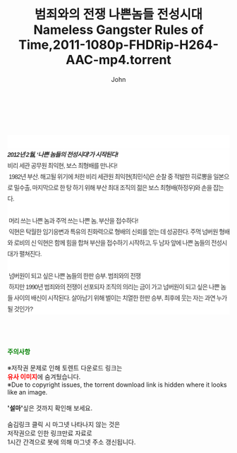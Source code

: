 ﻿---
layout: post
title:  "범죄와의 전쟁 나쁜놈들 전성시대 Nameless Gangster Rules of Time,2011-1080p-FHDRip-H264-AAC-mp4.torrent"
author: John
categories: [ 영화 ]
tags: [  ]
image:  
description: "범죄와의 전쟁 나쁜놈들 전성시대 Nameless Gangster Rules of Time,2011-1080p-FHDRip-H264-AAC-mp4 torrent 정보 공유"
toc: true
toc_sticky: true
---

<br>
<div class="view-img">
<a class="view_image" href="https://torrentmobile60.com/bbs/view_image.php?fn=%2Fdata%2Ffile%2Fmovie%2F3735182707_hryTHBwx_f23bba1dacc4dc1a87b32c1324802a23621c3f77.jpg" target="_blank"><img alt="" class="img-tag" content="https://torrentmobile60.com/data/file/movie/3735182707_hryTHBwx_f23bba1dacc4dc1a87b32c1324802a23621c3f77.jpg" itemprop="image" src="https://torrentmobile60.com/data/file/movie/3735182707_hryTHBwx_f23bba1dacc4dc1a87b32c1324802a23621c3f77.jpg"/></a><a class="view_image" href="https://torrentmobile60.com/bbs/view_image.php?fn=%2Fdata%2Ffile%2Fmovie%2F3735182707_25ek6b0l_5543793fb8c25e50cc881854c14c7ae3273e8e75.jpg" target="_blank"><img alt="" class="img-tag" content="https://torrentmobile60.com/data/file/movie/3735182707_25ek6b0l_5543793fb8c25e50cc881854c14c7ae3273e8e75.jpg" itemprop="image" src="https://torrentmobile60.com/data/file/movie/3735182707_25ek6b0l_5543793fb8c25e50cc881854c14c7ae3273e8e75.jpg"/></a></div><div class="view-content" itemprop="description">
<p><br/></p><div class="title_area" style="margin:0px 0px 9px;padding:0px;list-style:none;font-size:12px;font-family:'나눔고딕', NanumGothic, '돋움', Dotum, Helvetica, 'AppleSDGothicNeo-Medium', AppleGothic, sans-serif;height:30px;float:none;background-color:rgb(255,255,255);"><h4 class="h_story" style="margin:5px 10px 0px 0px;padding:0px;list-style:none;font-size:12px;font-family:'돋움', sans-serif;height:18px;width:49px;background:url(&quot;https://ssl.pstatic.net/static/movie/2020/10/h_tx_sp5.png&quot;) no-repeat 0px -17px;float:left;"><strong class="blind" style="margin:0px;padding:0px;list-style:none;font-size:0px;font-family:inherit;color:inherit;width:1px;height:1px;line-height:0;">줄거리</strong></h4></div><h5 class="h_tx_story" style="margin:-7px 0px 1px;padding:0px;list-style:none;font-size:14px;font-family:'나눔고딕', NanumGothic, Helvetica, sans-serif;color:rgb(51,51,51);background-image:url(&quot;https://ssl.pstatic.net/static/movie/2014/01/blank.gif&quot;);letter-spacing:-1px;line-height:25px;background-color:rgb(255,255,255);">2012년 2월, ‘나쁜 놈들의 전성시대’가 시작된다!</h5><p class="con_tx" style="margin-top:-1px;margin-bottom:-6px;list-style:none;font-size:14px;font-family:'나눔고딕', NanumGothic, '돋움', Dotum, Helvetica, 'AppleSDGothicNeo-Medium', AppleGothic, sans-serif;color:rgb(51,51,51);background-image:url(&quot;https://ssl.pstatic.net/static/movie/2014/01/blank.gif&quot;);letter-spacing:-1px;line-height:25px;background-color:rgb(255,255,255);">비리 세관 공무원 최익현, 보스 최형배를 만나다!<br style="list-style:none;font-size:12px;font-family:'돋움', sans-serif;color:rgb(0,0,0);"/> 1982년 부산. 해고될 위기에 처한 비리 세관원 최익현(최민식)은 순찰 중 적발한 히로뽕을 일본으로 밀수출, 마지막으로 한 탕 하기 위해 부산 최대 조직의 젊은 보스 최형배(하정우)와 손을 잡는다.<br style="list-style:none;font-size:12px;font-family:'돋움', sans-serif;color:rgb(0,0,0);"/> <br style="list-style:none;font-size:12px;font-family:'돋움', sans-serif;color:rgb(0,0,0);"/> 머리 쓰는 나쁜 놈과 주먹 쓰는 나쁜 놈, 부산을 접수하다!<br style="list-style:none;font-size:12px;font-family:'돋움', sans-serif;color:rgb(0,0,0);"/> 익현은 탁월한 임기응변과 특유의 친화력으로 형배의 신뢰를 얻는 데 성공한다. 주먹 넘버원 형배와 로비의 신 익현은 함께 힘을 합쳐 부산을 접수하기 시작하고, 두 남자 앞에 나쁜 놈들의 전성시대가 펼쳐진다.<br style="list-style:none;font-size:12px;font-family:'돋움', sans-serif;color:rgb(0,0,0);"/> <br style="list-style:none;font-size:12px;font-family:'돋움', sans-serif;color:rgb(0,0,0);"/> 넘버원이 되고 싶은 나쁜 놈들의 한판 승부. 범죄와의 전쟁<br style="list-style:none;font-size:12px;font-family:'돋움', sans-serif;color:rgb(0,0,0);"/> 하지만 1990년 범죄와의 전쟁이 선포되자 조직의 의리는 금이 가고 넘버원이 되고 싶은 나쁜 놈들 사이의 배신이 시작된다. 살아남기 위해 벌이는 치열한 한판 승부, 최후에 웃는 자는 과연 누가 될 것인가?</p> </div>
    
<br><br><br>
<p data-ke-size="size16"><b><span style="color: green;">주의사항</span></b><br /><br />※저작권 문제로 인해 토렌트 다운로드 링크는<br /><b><span style="color: red;">유사 이미지</span></b>에 숨겨뒀습니다.<br />※Due to copyright issues, the torrent download link is hidden where it looks like an image.<br /><br /><b>'설마'</b>싶은 것까지 확인해 보세요.<br /><br />숨김링크 클릭 시 마그넷 나타나지 않는 것은<br />저작권으로 인한 링크만료 자료로<br />1시간 간격으로 봇에 의해 마그넷 주소 갱신됩니다.</p>
